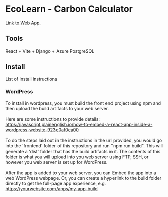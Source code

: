# EcoLearn - Carbon Calculator

[Link to Web App.](https://delightful-sky-0f5eaf70f.5.azurestaticapps.net)

## Tools
React + Vite + Django + Azure PostgreSQL


## Install
List of Install instructions
### WordPress
To install in wordpress, you must build the front end project using npm and then upload the build artifacts to your web server. <br><br>
Here are some instructions to provide details: https://javascript.plainenglish.io/how-to-embed-a-react-app-inside-a-wordpress-website-923e0af0ea00 <br><br>
To do the steps laid out in the instructions in the url provided, you would go into the 'frontend' folder of this repository and run "npm run build". This will generate a 'dist' folder that has the build artifacts in it. The contents of this folder is what you will upload into you web server using FTP, SSH, or however you web server is set up for WordPress.
<br><br>
After the app is added to your web server, you can Embed the app into a web WordPress webpage. Or, you can create a hyperlink to the build folder directly to get the full-page app experience, e.g. https://yourwebsite.com/apps/my-app-build